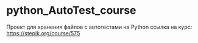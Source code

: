 # python_AutoTest_course
Проект для хранения файлов с автотестами на Python
ссылка на курс: https://stepik.org/course/575